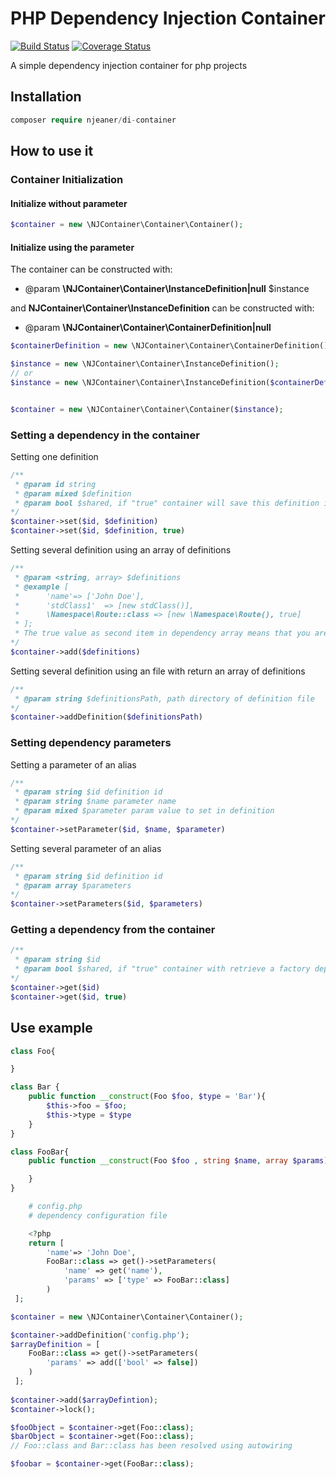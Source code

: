# PHP Dependency Injection Container

[![Build Status](https://travis-ci.org/JeanNguimfack/PHP-DI-Container.svg?branch=master)](https://travis-ci.org/JeanNguimfack/PHP-DI-Container)
[![Coverage Status](https://coveralls.io/repos/github/JeanNguimfack/PHP-DI-Container/badge.svg?branch=master)](https://coveralls.io/github/JeanNguimfack/PHP-DI-Container?branch=master)

A simple dependency injection container for php projects

## Installation

```php
composer require njeaner/di-container
```

## How to use it

### Container Initialization

#### Initialize without parameter

```php
$container = new \NJContainer\Container\Container();
```

#### Initialize using the parameter

The container can be constructed with:

- @param **\NJContainer\Container\InstanceDefinition|null** $instance

and **NJContainer\Container\InstanceDefinition** can be constructed with:

- @param **\NJContainer\Container\ContainerDefinition|null**

```php
$containerDefinition = new \NJContainer\Container\ContainerDefinition();

$instance = new \NJContainer\Container\InstanceDefinition();
// or
$instance = new \NJContainer\Container\InstanceDefinition($containerDefinition);


$container = new \NJContainer\Container\Container($instance);
```

### Setting a dependency in the container

Setting one definition

```php
/**
 * @param id string
 * @param mixed $definition
 * @param bool $shared, if "true" container will save this definition instance as a factory dependency
*/
$container->set($id, $definition)
$container->set($id, $definition, true)
```

Setting several definition using an array of definitions

```php
/**
 * @param <string, array> $definitions
 * @example [
 *      'name'=> ['John Doe'],
 *      'stdClass1'  => [new stdClass()],
 *      \Namespace\Route::class => [new \Namespace\Route(), true]
 * ];
 * The true value as second item in dependency array means that you are storing an= factory dependency
*/
$container->add($definitions)
```

Setting several definition using an file with return an array of definitions

```php
/**
 * @param string $definitionsPath, path directory of definition file
*/
$container->addDefinition($definitionsPath)
```

### Setting dependency parameters

Setting a parameter of an alias

```php
/**
 * @param string $id definition id
 * @param string $name parameter name
 * @param mixed $parameter param value to set in definition
*/
$container->setParameter($id, $name, $parameter)
```

Setting several parameter of an alias

```php
/**
 * @param string $id definition id
 * @param array $parameters
*/
$container->setParameters($id, $parameters)
```

### Getting a dependency from the container

```php
/**
 * @param string $id
 * @param bool $shared, if "true" container with retrieve a factory dependency
*/
$container->get($id)
$container->get($id, true)
```

## Use example

```php
class Foo{

}

class Bar {
    public function __construct(Foo $foo, $type = 'Bar'){
        $this->foo = $foo;
        $this->type = $type
    }
}

class FooBar{
    public function __construct(Foo $foo , string $name, array $params){

    }
}
```

```php
    # config.php
    # dependency configuration file

    <?php
    return [
        'name'=> 'John Doe',
        FooBar::class => get()->setParameters(
            'name' => get('name'),
            'params' => ['type' => FooBar::class]
        )
 ];
```

```php
$container = new \NJContainer\Container\Container();

$container->addDefinition('config.php');
$arrayDefinition = [
    FooBar::class => get()->setParameters(
        'params' => add(['bool' => false])
    )
 ];
 
$container->add($arrayDefintion);
$container->lock();

$fooObject = $container->get(Foo::class);
$barObject = $container->get(Foo::class);
// Foo::class and Bar::class has been resolved using autowiring

$foobar = $container->get(FooBar::class);
```
